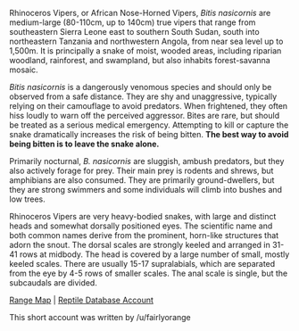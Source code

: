 Rhinoceros Vipers, or African Nose-Horned Vipers, *Bitis nasicornis* are medium-large (80-110cm, up to 140cm) true vipers that range from southeastern Sierra Leone east to southern South Sudan, south into northeastern Tanzania and northwestern Angola, from near sea level up to 1,500m.  It is principally a snake of moist, wooded areas, including riparian woodland, rainforest, and swampland, but also inhabits forest-savanna mosaic.

*Bitis nasicornis* is a dangerously venomous species and should only be observed from a safe distance.  They are shy and unaggressive, typically relying on their camouflage to avoid predators.  When frightened, they often hiss loudly to warn off the perceived aggressor.  Bites are rare, but should be treated as a serious medical emergency.  Attempting to kill or capture the snake dramatically increases the risk of being bitten.  **The best way to avoid being bitten is to leave the snake alone.**
  
Primarily nocturnal, *B. nasicornis* are sluggish, ambush predators, but they also actively forage for prey.  Their main prey is rodents and shrews, but amphibians are also consumed.  They are primarily ground-dwellers, but they are strong swimmers and some individuals will climb into bushes and low trees.

Rhinoceros Vipers are very heavy-bodied snakes, with large and distinct heads and somewhat dorsally positioned eyes.  The scientific name and both common names derive from the prominent, horn-like structures that adorn the snout.  The dorsal scales are strongly keeled and arranged in 31-41 rows at midbody.  The head is covered by a large number of small, mostly keeled scales.  There are usually 15-17 supralabials, which are separated from the eye by 4-5 rows of smaller scales.  The anal scale is single, but the subcaudals are divided.

[Range Map](https://www.iucnredlist.org/species/13300910/13300919)  |  [Reptile Database Account](https://reptile-database.reptarium.cz/species?genus=Bitis&species=nasicornis)

This short account was written by /u/fairlyorange
